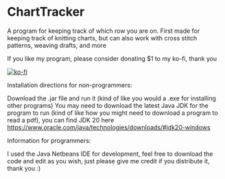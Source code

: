 # ChartTracker
A program for keeping track of which row you are on. First made for keeping track of knitting charts, but can also work with cross stitch patterns, weaving drafts, and more


If you like my program, please consider donating $1 to my ko-fi, thank you

[![ko-fi](https://ko-fi.com/img/githubbutton_sm.svg)](https://ko-fi.com/M4M1N95NH)

Installation directions for non-programmers:

  Download the .jar file and run it (kind of like you would a .exe for installing other programs)
  You may need to download the latest Java JDK for the program to run (kind of like how you might need to download a program to read a pdf), you can find JDK 20 here       https://www.oracle.com/java/technologies/downloads/#jdk20-windows

Information for programmers:

  I used the Java Netbeans IDE for development, feel free to download the code and edit as you wish, just please give me credit if you distribute it, thank you :)


